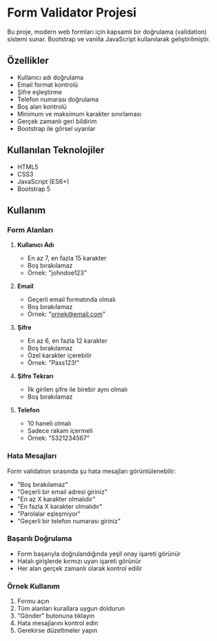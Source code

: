 # Form Validator Projesi

Bu proje, modern web formları için kapsamlı bir doğrulama (validation) sistemi sunar. Bootstrap ve vanilla JavaScript kullanılarak geliştirilmiştir.

## Özellikler

- Kullanıcı adı doğrulama
- Email format kontrolü
- Şifre eşleştirme
- Telefon numarası doğrulama
- Boş alan kontrolü
- Minimum ve maksimum karakter sınırlaması
- Gerçek zamanlı geri bildirim
- Bootstrap ile görsel uyarılar

## Kullanılan Teknolojiler

- HTML5
- CSS3
- JavaScript (ES6+)
- Bootstrap 5


## Kullanım

### Form Alanları

1. **Kullanıcı Adı**
   - En az 7, en fazla 15 karakter
   - Boş bırakılamaz
   - Örnek: "johndoe123"

2. **Email**
   - Geçerli email formatında olmalı
   - Boş bırakılamaz
   - Örnek: "ornek@email.com"

3. **Şifre**
   - En az 6, en fazla 12 karakter
   - Boş bırakılamaz
   - Özel karakter içerebilir
   - Örnek: "Pass123!"

4. **Şifre Tekrarı**
   - İlk girilen şifre ile birebir aynı olmalı
   - Boş bırakılamaz

5. **Telefon**
   - 10 haneli olmalı
   - Sadece rakam içermeli
   - Örnek: "5321234567"

### Hata Mesajları

Form validation sırasında şu hata mesajları görüntülenebilir:

- "Boş bırakılamaz"
- "Geçerli bir email adresi giriniz"
- "En az X karakter olmalıdır"
- "En fazla X karakter olmalıdır"
- "Parolalar eşleşmiyor"
- "Geçerli bir telefon numarası giriniz"

### Başarılı Doğrulama

- Form başarıyla doğrulandığında yeşil onay işareti görünür
- Hatalı girişlerde kırmızı uyarı işareti görünür
- Her alan gerçek zamanlı olarak kontrol edilir

### Örnek Kullanım

1. Formu açın
2. Tüm alanları kurallara uygun doldurun
3. "Gönder" butonuna tıklayın
4. Hata mesajlarını kontrol edin
5. Gerekirse düzeltmeler yapın